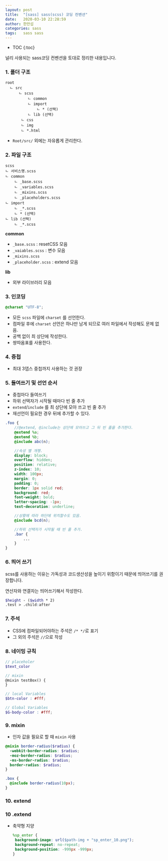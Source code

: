 ```yaml
---
layout: post
title:  "[sass] sass(scss) 코딩 컨벤션"
date:   2020-03-10 22:28:59
author: 한만섭
categories: sass
tags:	sass sass
---
```


* TOC
{:toc}


널리 사용되는 sass코딩 컨벤션을 토대로 정리한 내용입니다. 

### 1. 폴더 구조 

```
root 
  ㄴ src
      ㄴ scss
          ㄴ common
          ㄴ import
              ㄴ * (선택)
          ㄴ lib (선택)
       ㄴ css
       ㄴ img
       ㄴ *.html
```

- `Root/src/` 외에는 자유롭게 관리한다. 



### 2. 파일 구조 

```
scss
ㄴ 서비스명.scss
ㄴ common 
    ㄴ _base.scss 
    ㄴ _variables.scss
    ㄴ _mixins.scss
    ㄴ _placeholders.scss
ㄴ import
    ㄴ _*.scss
    ㄴ * (선택)
ㄴ lib (선택)
    ㄴ _*.scss
```

**common**

- `_base.scss` : resetCSS 모음 
- `_vaiables.scss` : 변수 모음 
- `_mixins.scss` 
- `_placeholder.scss` : extend 모음

**lib**

- 외부 라이브러리 모음 

### 3. 인코딩

```scss
@charset "UTF-8";
```

- 모든 `scss` 파일에 `charset` 를 선언한다. 
- 컴파일 후에 `charset` 선언은 하나만 남게 되므로 여러 파일에서 작성해도 문제 없음. 
- 공백 없이 최 상단에 작성한다. 
- 쌍따옴표를 사용한다. 

### 4. 중첩

- 최대 3뎁스 중첩까지 사용하는 것 권장



### 5. 들여쓰기 및 선언 순서 

- 중첩마다 들여쓰기 
- 하위 선택자가 시작될 때마다 빈 줄 추가 
- `extend`/`include` 를 최 상단에 모아 쓰고 빈 줄 추가 
- 재선언이 필요한 경우 뒤에 추가할 수 있다. 

```scss
.foo {
    //@extend, @include는 상단에 모아쓰고 그 뒤 빈 줄을 추가한다.
    @extend %a;
    @extend %b;
    @include abc(n);

    //속성 별 개행.
    display: block;
    overflow: hidden;
    position: relative;
    z-index: 10;
    width: 100px;
    margin: 0;
    padding: 0;
    border: 1px solid red;
    background: red;
    font-weight: bold;
    letter-spacing: -1px;
    text-decoration: underline;

    //상황에 따라 하단에 위치할수도 있음.
    @include bcd(n);

    //하위 선택자가 시작될 때 빈 줄 추가.
    .bar {
        ...
    }
}
```



### 6. 띄어 쓰기 

scss를 사용하는 이유는 가독성과 코드생산성을 높이기 위함이기 때문에 띄어쓰기를 권장합니다. 

연산자와 연결자는 띄어쓰기해서 작성한다. 

```scss
$height - ($width * 2)
.test > .child:after
```



### 7. 주석

- CSS에 컴파일되어야하는 주석은 `/* */`로 표기 
- 그 외의 주석은 `//`으로 작성 



### 8. 네이밍 규칙 

```scss
// placeholer 
$text_color

// mixin
@mixin testBox() { 
}

// local Variables
$btn-color : #fff;

// Global Variables
$G-body-color : #fff;
```





### 9.  mixin 

- 인자 값을 필요로 할 때 `mixin` 사용 

```scss
@mixin border-radius($radius) {
  -webkit-border-radius: $radius;
  -moz-border-radius: $radius;
  -ms-border-radius: $radius;
  border-radius: $radius;
}

.box {
  @include border-radius(10px);
}

```



### 10. extend

### 10 .extend

- 축약형 지양

  ```scss
  %sp_enter { 
   background-image: url($path-img + "sp_enter_10.png");
   background-repeat: no-repeat;
   background-position: -999px -999px; 
  }
  ```

  